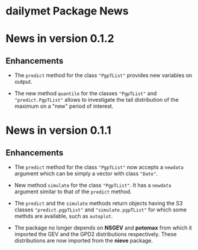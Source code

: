 
**dailymet** Package News
===========================

# News in version 0.1.2

## Enhancements

- The `predict` method for the class `"PgpTList"` provides new
  variables on output.
  
- The new method `quantile` for the classes `"PgpTList"` and
  `"predict.PgpTList"` allows to investigate the tail distribution of
  the maximum on a "new" period of interest.

# News in version 0.1.1

## Enhancements

- The `predict` method for the class `"PgpTList"` now accepts a
  `newdata` argument which can be simply a vector with class `"Date"`.

- New method `simulate` for the class `"PgpTList"`. It has a `newdata`
  argument similar to that of the `predict` method.

- The `predict` and the `simulate` methods return objects having the
  S3 classes `"predict.pgpTList"` and `"simulate.pgpTList"` for which
  some methds are available, such as `autoplot`.

- The package no longer depends on **NSGEV** and **potomax** from
  which it imported the GEV and the GPD2 distributions
  respectively. These distributions are now imported from the
  **nieve** package.
